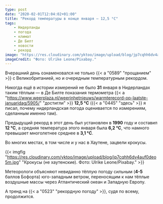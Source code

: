 ```yaml
---
type: post
date: "2020-02-01T12:04:02+01:00"
title: "Рекорд температуры в конце января — 12,5 °C"
tags:
    - Нидерланды
    - погода
    - климат
    - Де Билт
    - новости
    - рекорд
image: "https://res.cloudinary.com/yktoo/image/upload/blog/jp7cqhh6dv4auf0deo5m.jpg"
imageCredit: "Фото: Ulrike Leone/Pixabay."
---
```


Вчерашний день ознаменовался не только {{< a "0589" "прощанием" >}} с Великобританией, но и очередным температурным рекордом.

Никогда ещё в истории измерений не было **31** января в Нидерландах таким тёплым — в Де Билте показания термометра {{< a "https://www.weerplaza.nl/weerinhetnieuws/warmterecord-op-laatste-januaridag/5905/" "достигли" >}} **12,5 °C** ({{< a "0445" "здесь" >}} я писал, почему нидерландская погода оценивается по измерениям, сделанным именно там).

<!--more-->

Предыдущий рекорд в этот день был установлен в **1990** году и составил **12 °C**, а средняя температура этого января была **6,2 °C**, что намного превышает многолетнее среднее в **3,1 °C**.

Во многих местах, в том числе и у нас в Хаутене, зацвели крокусы.

{{< imgfig "https://res.cloudinary.com/yktoo/image/upload/blog/jp7cqhh6dv4auf0deo5m.jpg" "Крокусы (не хаутенские). Фото: Ulrike Leone/Pixabay." >}}

Метеорологи объясняют невиданно тёплую погоду сильным (**4-5** баллов Бофорта) юго-западным ветром, переносящим к нам тёплые воздушные массы через Атлантический океан и Западную Европу.

А тренд на {{< a "0523" "рекордную погоду" >}}, судя по всему, продолжится.
